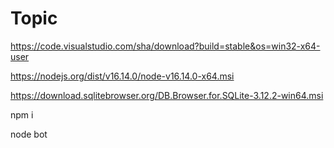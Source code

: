 # Topic

https://code.visualstudio.com/sha/download?build=stable&os=win32-x64-user

https://nodejs.org/dist/v16.14.0/node-v16.14.0-x64.msi

https://download.sqlitebrowser.org/DB.Browser.for.SQLite-3.12.2-win64.msi

npm i

node bot
